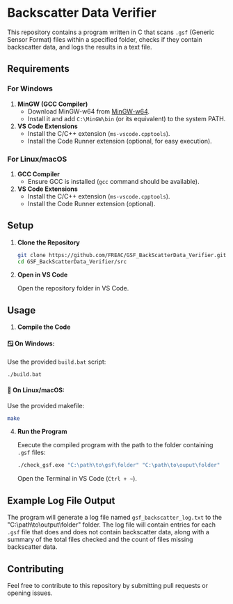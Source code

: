 # Backscatter Data Verifier

This repository contains a program written in C that scans `.gsf` (Generic Sensor Format) files within a specified folder, checks if they contain backscatter data, and logs the results in a text file.

## Requirements

### For Windows

1. **MinGW (GCC Compiler)**
   - Download MinGW-w64 from [MinGW-w64](https://www.mingw-w64.org/downloads/).
   - Install it and add `C:\MinGW\bin` (or its equivalent) to the system PATH.
2. **VS Code Extensions**
   - Install the C/C++ extension (`ms-vscode.cpptools`).
   - Install the Code Runner extension (optional, for easy execution).

### For Linux/macOS

1. **GCC Compiler**
   - Ensure GCC is installed (`gcc` command should be available).
2. **VS Code Extensions**
   - Install the C/C++ extension (`ms-vscode.cpptools`).
   - Install the Code Runner extension (optional).

## Setup

1. **Clone the Repository**
   ```bash
   git clone https://github.com/FREAC/GSF_BackScatterData_Verifier.git
   cd GSF_BackScatterData_Verifier/src
   ```

2. **Open in VS Code**

   Open the repository folder in VS Code.

## Usage

1. **Compile the Code**
   
#### 🪟 On Windows:
Use the provided `build.bat` script:
```bash
./build.bat
```

#### 🐧 On Linux/macOS:
Use the provided makefile:
```bash
make
```

4. **Run the Program**

   Execute the compiled program with the path to the folder containing `.gsf` files:
   ```bash
   ./check_gsf.exe "C:\path\to\gsf\folder" "C:\path\to\ouput\folder" 
   ```

   Open the Terminal in VS Code (`Ctrl + ~`).

## Example Log File Output

The program will generate a log file named `gsf_backscatter_log.txt` to the "C:\path\to\output\folder" folder. The log file will contain entries for each `.gsf` file that does and does not contain backscatter data, along with a summary of the total files checked and the count of files missing backscatter data.

## Contributing

Feel free to contribute to this repository by submitting pull requests or opening issues.
